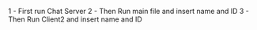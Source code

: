 1 - First run Chat Server
2 - Then Run main file and insert name and ID
3 - Then Run Client2 and insert name and ID